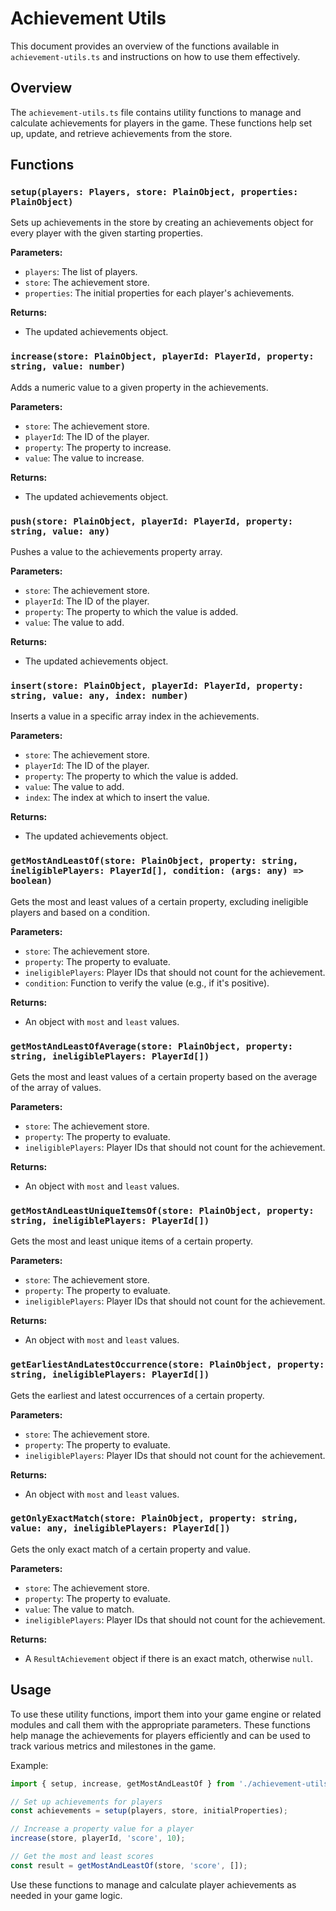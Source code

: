 # Achievement Utils

This document provides an overview of the functions available in `achievement-utils.ts` and instructions on how to use them effectively.

## Overview

The `achievement-utils.ts` file contains utility functions to manage and calculate achievements for players in the game. These functions help set up, update, and retrieve achievements from the store.

## Functions

### `setup(players: Players, store: PlainObject, properties: PlainObject)`

Sets up achievements in the store by creating an achievements object for every player with the given starting properties.

**Parameters:**
- `players`: The list of players.
- `store`: The achievement store.
- `properties`: The initial properties for each player's achievements.

**Returns:**
- The updated achievements object.

### `increase(store: PlainObject, playerId: PlayerId, property: string, value: number)`

Adds a numeric value to a given property in the achievements.

**Parameters:**
- `store`: The achievement store.
- `playerId`: The ID of the player.
- `property`: The property to increase.
- `value`: The value to increase.

**Returns:**
- The updated achievements object.

### `push(store: PlainObject, playerId: PlayerId, property: string, value: any)`

Pushes a value to the achievements property array.

**Parameters:**
- `store`: The achievement store.
- `playerId`: The ID of the player.
- `property`: The property to which the value is added.
- `value`: The value to add.

**Returns:**
- The updated achievements object.

### `insert(store: PlainObject, playerId: PlayerId, property: string, value: any, index: number)`

Inserts a value in a specific array index in the achievements.

**Parameters:**
- `store`: The achievement store.
- `playerId`: The ID of the player.
- `property`: The property to which the value is added.
- `value`: The value to add.
- `index`: The index at which to insert the value.

**Returns:**
- The updated achievements object.

### `getMostAndLeastOf(store: PlainObject, property: string, ineligiblePlayers: PlayerId[], condition: (args: any) => boolean)`

Gets the most and least values of a certain property, excluding ineligible players and based on a condition.

**Parameters:**
- `store`: The achievement store.
- `property`: The property to evaluate.
- `ineligiblePlayers`: Player IDs that should not count for the achievement.
- `condition`: Function to verify the value (e.g., if it's positive).

**Returns:**
- An object with `most` and `least` values.

### `getMostAndLeastOfAverage(store: PlainObject, property: string, ineligiblePlayers: PlayerId[])`

Gets the most and least values of a certain property based on the average of the array of values.

**Parameters:**
- `store`: The achievement store.
- `property`: The property to evaluate.
- `ineligiblePlayers`: Player IDs that should not count for the achievement.

**Returns:**
- An object with `most` and `least` values.

### `getMostAndLeastUniqueItemsOf(store: PlainObject, property: string, ineligiblePlayers: PlayerId[])`

Gets the most and least unique items of a certain property.

**Parameters:**
- `store`: The achievement store.
- `property`: The property to evaluate.
- `ineligiblePlayers`: Player IDs that should not count for the achievement.

**Returns:**
- An object with `most` and `least` values.

### `getEarliestAndLatestOccurrence(store: PlainObject, property: string, ineligiblePlayers: PlayerId[])`

Gets the earliest and latest occurrences of a certain property.

**Parameters:**
- `store`: The achievement store.
- `property`: The property to evaluate.
- `ineligiblePlayers`: Player IDs that should not count for the achievement.

**Returns:**
- An object with `most` and `least` values.

### `getOnlyExactMatch(store: PlainObject, property: string, value: any, ineligiblePlayers: PlayerId[])`

Gets the only exact match of a certain property and value.

**Parameters:**
- `store`: The achievement store.
- `property`: The property to evaluate.
- `value`: The value to match.
- `ineligiblePlayers`: Player IDs that should not count for the achievement.

**Returns:**
- A `ResultAchievement` object if there is an exact match, otherwise `null`.

## Usage

To use these utility functions, import them into your game engine or related modules and call them with the appropriate parameters. These functions help manage the achievements for players efficiently and can be used to track various metrics and milestones in the game.

Example:

```typescript
import { setup, increase, getMostAndLeastOf } from './achievement-utils';

// Set up achievements for players
const achievements = setup(players, store, initialProperties);

// Increase a property value for a player
increase(store, playerId, 'score', 10);

// Get the most and least scores
const result = getMostAndLeastOf(store, 'score', []);
```

Use these functions to manage and calculate player achievements as needed in your game logic.
